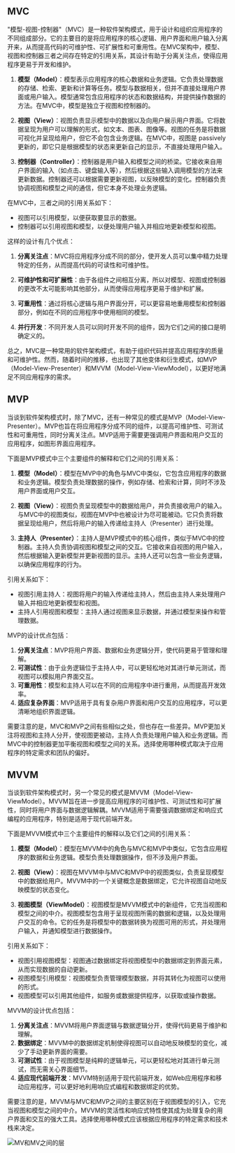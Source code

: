 ## MVC
"模型-视图-控制器"（MVC）是一种软件架构模式，用于设计和组织应用程序的不同组成部分。它的主要目的是将应用程序的核心逻辑、用户界面和用户输入分离开来，从而提高代码的可维护性、可扩展性和可重用性。在MVC架构中，模型、视图和控制器三者之间存在特定的引用关系，其设计有助于分离关注点，使得应用程序更易于开发和维护。

1. **模型（Model）**：模型表示应用程序的核心数据和业务逻辑。它负责处理数据的存储、检索、更新和计算等任务。模型与数据相关，但并不直接处理用户界面或用户输入。模型通常包含应用程序的状态和数据结构，并提供操作数据的方法。在MVC中，模型是独立于视图和控制器的。

2. **视图（View）**：视图负责显示模型中的数据以及向用户展示用户界面。它将数据呈现为用户可以理解的形式，如文本、图表、图像等。视图的任务是将数据可视化并呈现给用户，但它不会包含业务逻辑。在MVC中，视图是 passively 更新的，即它只是根据模型的状态来更新自己的显示，不直接处理用户输入。

3. **控制器（Controller）**：控制器是用户输入和模型之间的桥梁。它接收来自用户界面的输入（如点击、键盘输入等），然后根据这些输入调用模型的方法来更新数据。控制器还可以根据需要更新视图，以反映模型的变化。控制器负责协调视图和模型之间的通信，但它本身不处理业务逻辑。

在MVC中，三者之间的引用关系如下：

- 视图可以引用模型，以便获取要显示的数据。
- 控制器可以引用视图和模型，以便处理用户输入并相应地更新模型和视图。

这样的设计有几个优点：

1. **分离关注点**：MVC将应用程序分成不同的部分，使开发人员可以集中精力处理特定的任务，从而提高代码的可读性和可维护性。

2. **可维护性和可扩展性**：由于各组件之间相互分离，所以对模型、视图或控制器的更改不太可能影响其他部分，从而使得应用程序更易于维护和扩展。

3. **可重用性**：通过将核心逻辑与用户界面分开，可以更容易地重用模型和控制器部分，例如在不同的应用程序中使用相同的模型。

4. **并行开发**：不同开发人员可以同时开发不同的组件，因为它们之间的接口是明确定义的。

总之，MVC是一种常用的软件架构模式，有助于组织代码并提高应用程序的质量和可维护性。然而，随着时间的推移，也出现了其他变体和衍生模式，如MVP（Model-View-Presenter）和MVVM（Model-View-ViewModel），以更好地满足不同应用程序的需求。

## MVP
当谈到软件架构模式时，除了MVC，还有一种常见的模式是MVP（Model-View-Presenter）。MVP也旨在将应用程序分成不同的组件，以提高可维护性、可测试性和可重用性，同时分离关注点。MVP适用于需要更强调用户界面和用户交互的应用程序，如图形界面应用程序。

下面是MVP模式中三个主要组件的解释和它们之间的引用关系：

1. **模型（Model）**：模型在MVP中的角色与MVC中类似，它包含应用程序的数据和业务逻辑。模型负责处理数据的操作，例如存储、检索和计算，同时不涉及用户界面或用户交互。

2. **视图（View）**：视图负责呈现模型中的数据给用户，并负责接收用户的输入。与MVC中的视图类似，视图在MVP中也被设计为尽可能被动。它只负责将数据呈现给用户，然后将用户的输入传递给主持人（Presenter）进行处理。

3. **主持人（Presenter）**：主持人是MVP模式中的核心组件，类似于MVC中的控制器。主持人负责协调视图和模型之间的交互。它接收来自视图的用户输入，然后根据输入更新模型并更新视图的显示。主持人还可以包含一些业务逻辑，以确保应用程序的行为。

引用关系如下：

- 视图引用主持人：视图将用户的输入传递给主持人，然后由主持人来处理用户输入并相应地更新模型和视图。
- 主持人引用视图和模型：主持人通过视图来显示数据，并通过模型来操作和管理数据。

MVP的设计优点包括：

1. **分离关注点**：MVP将用户界面、数据和业务逻辑分开，使代码更易于管理和理解。
2. **可测试性**：由于业务逻辑位于主持人中，可以更轻松地对其进行单元测试，而视图可以模拟用户界面交互。
3. **可重用性**：模型和主持人可以在不同的应用程序中进行重用，从而提高开发效率。
4. **适应复杂界面**：MVP适用于具有复杂用户界面和用户交互的应用程序，可以更清晰地组织界面逻辑。

需要注意的是，MVC和MVP之间有些相似之处，但也存在一些差异。MVP更加关注将视图和主持人分开，使视图更被动，主持人负责处理用户输入和业务逻辑。而MVC中的控制器更加平衡视图和模型之间的关系。选择使用哪种模式取决于应用程序的特定需求和团队的偏好。
## MVVM
当谈到软件架构模式时，另一个常见的模式是MVVM（Model-View-ViewModel）。MVVM旨在进一步提高应用程序的可维护性、可测试性和可扩展性，同时将用户界面与数据逻辑解耦。MVVM适用于需要强调数据绑定和响应式编程的应用程序，特别是适用于现代前端开发。

下面是MVVM模式中三个主要组件的解释以及它们之间的引用关系：

1. **模型（Model）**：模型在MVVM中的角色与MVC和MVP中类似，它包含应用程序的数据和业务逻辑。模型负责处理数据操作，但不涉及用户界面。

2. **视图（View）**：视图在MVVM中与MVC和MVP中的视图类似，负责呈现模型中的数据给用户。MVVM中的一个关键概念是数据绑定，它允许视图自动地反映模型的状态变化。

3. **视图模型（ViewModel）**：视图模型是MVVM模式中的新组件，它充当视图和模型之间的中介。视图模型包含用于呈现视图所需的数据和逻辑，以及处理用户交互的命令。它的任务是将模型中的数据转换为视图可用的形式，并处理用户输入，并通知模型进行数据操作。

引用关系如下：

- 视图引用视图模型：视图通过数据绑定将视图模型中的数据绑定到界面元素，从而实现数据的自动更新。
- 视图模型引用模型：视图模型负责管理模型数据，并将其转化为视图可以使用的形式。
- 视图模型可以引用其他组件，如服务或数据提供程序，以获取或操作数据。

MVVM的设计优点包括：

1. **分离关注点**：MVVM将用户界面逻辑与数据逻辑分开，使得代码更易于维护和理解。
2. **数据绑定**：MVVM中的数据绑定机制使得视图可以自动地反映模型的变化，减少了手动更新界面的需要。
3. **可测试性**：由于视图模型是纯粹的逻辑单元，可以更轻松地对其进行单元测试，而无需关心界面细节。
4. **适应现代前端开发**：MVVM特别适用于现代前端开发，如Web应用程序和移动应用程序，可以更好地利用响应式编程和数据绑定的优势。

需要注意的是，MVVM与MVC和MVP之间的主要区别在于视图模型的引入，它充当视图和模型之间的中介。MVVM的灵活性和响应式特性使其成为处理复杂的用户界面和交互的强大工具。选择使用哪种模式应该根据应用程序的特定需求和技术栈来决定。

![MV和MV之间的层](https://viewer.diagrams.net/?tags=%7B%7D&highlight=0000ff&edit=_blank&layers=1&nav=1&title=%E8%A7%86%E5%9B%BE%E6%A8%A1%E5%9E%8B%E7%9B%B8%E5%85%B3%E6%A1%86%E6%9E%B6.drawio#R5Vpbc6owEP41POoQ7jyqpe25ONNOp9c3KqnSIvHE2Gp%2F%2FQkmCCRpvVSpHV5asoSF7Pft8m1QM3vj%2BRkOJ6M%2BimCiGXo018wTzTAMyzbpv8yyYBbX85hhiOOImUBhuIrfITfq3DqLIzitTCQIJSSeVI0DlKZwQCq2EGP0Vp32hJLqXSfhEEqGq0GYyNbbOCIjZvUMt7Cfw3g4yu8MHJ%2BdGYf5ZL6S6SiM0FvJZAaa2cMIEXY0nvdgkgUvjwu77vSDs6sHwzAlm1wwGN2f27%2FD4NL9Y4OX8Hw6v7xocS%2BvYTLjCx4zCJdPTBZ5GAic05t0R2ScUAOgh2ESD1N6PKC3h5gaXiEmMQ1ch58Yx1GUXd7FcBq%2Fh49LVzodT1CckiUsdlezTzJfM4KmDPrM9ZRg9AJ7KEHU70mK0szLU5wkgkmOQL4c%2BihwXjLxiJxBNIYEL%2BgUftbl4HB2Wjnt3gqsHW4alWA2uS3k7BquHBcA0AOOwRZ4GBIerzF8awwcXhUO05DhsA8EB5rdPQ5Of1lPpyS4vn7%2B94AeblumBIcEBYxoveBDhMkIDVEaJkFh7WI0SyMY8XAXc%2F4iNOEhfoaELHjxy6JfxZbdM7vRh6nPTVM0wwP4Cb%2F4gkiIh5CsqwsyTBgmIYlfq8%2Bx9ySQo06rOyVhklBmNyUVgL%2B%2BNLl1liZru1zgkdiB7tV8oRHEi7ts0Lbz4X353Mm8MlqURxcQx3T1GQuYcR4T5sv0%2BDDzBdq64%2FJx4S4bLEoD0dnuWWhsk4VS5suUKVEC6Bz%2FjVOVu7vIuF%2BiHxBKsS3wii2SX1WWHaIj4wMe545YFCRHHYzDRWkaz02Rxaso7E5sVyJ2%2F6bXmDojvHINy6vtlatEw2u2AjItW5BA34yHL%2BHRrA7BtIT6pdCkh2oRlJrU3u49fPyaNH8hrH0d%2Bmqg6hGl%2BVOW4j6hvGXcbkoyWGK%2FrEiGQ4lSZTLI%2FfKnybB3UQoqkrTtm%2BbXZKll%2BCVd2tLbYEdZWm9memrWHECXWrqgS50ddam9zlGdulTJ7e9quIoeyQVVMu7SJRWp0ta9craANmDuts2WPRJ80%2B0QozZ%2BA1ugpbdr3yXoltVe2tHw2%2Fkefm9Kn3rK2b7abBscUZuthFvVZl%2F8JOUkyaSNSJO3EX61r6uzz1bCIffZP66v%2BxIgjnlkfZ3caP%2B0jY%2B94lHnxocSD7Blb3FUjbZ6RQo5%2F3FtqKHR%2FvQphURoVnVyN9h18mrNBvmXArWotdLnH6vaa%2Bu79dqb59PaNAG6GsMD6ETH35NOdMVP7Nax6UQgf%2F7t39z0G5P6jrDHplKKtQoToNhxDjyt42qeowW25ne1bpAddHsaVbmBq%2FmW1vG0wMn%2BdsByTqB53cZA2BK%2BeZquXL1XleGLGNJh8RsyloPFL%2FHM4D8%3D )
